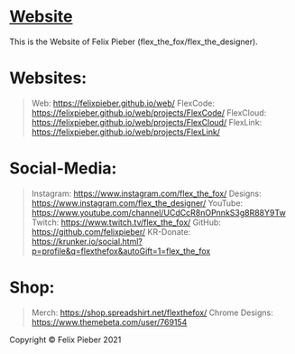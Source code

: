# [Website](https://felixpieber.github.io/web)
This is the Website of Felix Pieber (flex_the_fox/flex_the_designer).


# Websites:
>Web:            https://felixpieber.github.io/web/
>FlexCode:       https://felixpieber.github.io/web/projects/FlexCode/
>FlexCloud:      https://felixpieber.github.io/web/projects/FlexCloud/
>FlexLink:       https://felixpieber.github.io/web/projects/FlexLink/

# Social-Media:
>Instagram:      https://www.instagram.com/flex_the_fox/
>Designs:        https://www.instagram.com/flex_the_designer/
>YouTube:        https://www.youtube.com/channel/UCdCcR8nOPnnkS3g8R88Y9Tw
>Twitch:         https://www.twitch.tv/flex_the_fox/
>GitHub:         https://github.com/felixpieber/
>KR-Donate:      https://krunker.io/social.html?p=profile&q=flexthefox&autoGift=1=flex_the_fox

# Shop:
>Merch:          https://shop.spreadshirt.net/flexthefox/
>Chrome Designs: https://www.themebeta.com/user/769154


Copyright © Felix Pieber 2021